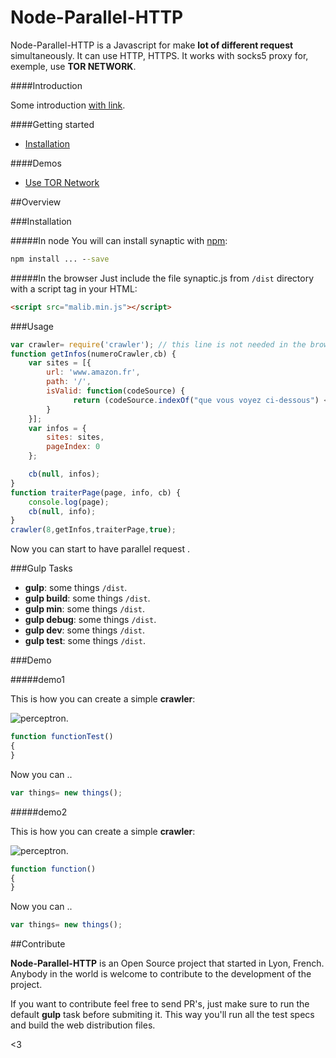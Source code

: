 Node-Parallel-HTTP
========

Node-Parallel-HTTP is a Javascript for make  **lot of different request** simultaneously. It can use HTTP, HTTPS. It works with socks5 proxy for, exemple, use **TOR NETWORK**.

####Introduction

Some introduction [with link](http://google.fr).



####Getting started

- [Installation]()

####Demos

- [Use TOR Network]()


##Overview

###Installation

#####In node
You will can install synaptic with [npm](http://npmjs.org):

```cmd
npm install ... --save
```

#####In the browser
Just include the file synaptic.js from `/dist` directory with a script tag in your HTML:

```html
<script src="malib.min.js"></script>
```

###Usage

```javascript
var crawler= require('crawler'); // this line is not needed in the browser
function getInfos(numeroCrawler,cb) {
    var sites = [{
        url: 'www.amazon.fr',
        path: '/',
        isValid: function(codeSource) {
              return (codeSource.indexOf("que vous voyez ci-dessous") <= -1);
        }
    }];
    var infos = {
        sites: sites,
        pageIndex: 0
    };

    cb(null, infos);
}
function traiterPage(page, info, cb) {
	console.log(page);
	cb(null, info);
}
crawler(8,getInfos,traiterPage,true);
```

Now you can start to have parallel request .

###Gulp Tasks

- **gulp**: some things `/dist`.
- **gulp build**: some things `/dist`.
- **gulp min**: some things `/dist`.
- **gulp debug**: some things `/dist`.
- **gulp dev**: some things `/dist`.
- **gulp test**: some things `/dist`.

###Demo

#####demo1

This is how you can create a simple **crawler**:

![perceptron](http://engineering.naukri.com/wp-content/uploads/sites/19/2015/12/spider-web-crawl-featured.jpg).

```javascript
function functionTest()
{
}

```

Now you can ..

```javascript
var things= new things();
```
#####demo2

This is how you can create a simple **crawler**:

![perceptron](http://engineering.naukri.com/wp-content/uploads/sites/19/2015/12/spider-web-crawl-featured.jpg).

```javascript
function function()
{
}

```

Now you can ..

```javascript
var things= new things();
```

##Contribute

**Node-Parallel-HTTP** is an Open Source project that started in Lyon, French. Anybody in the world is welcome to contribute to the development of the project.

If you want to contribute feel free to send PR's, just make sure to run the default **gulp** task before submiting it. This way you'll run all the test specs and build the web distribution files.

<3

